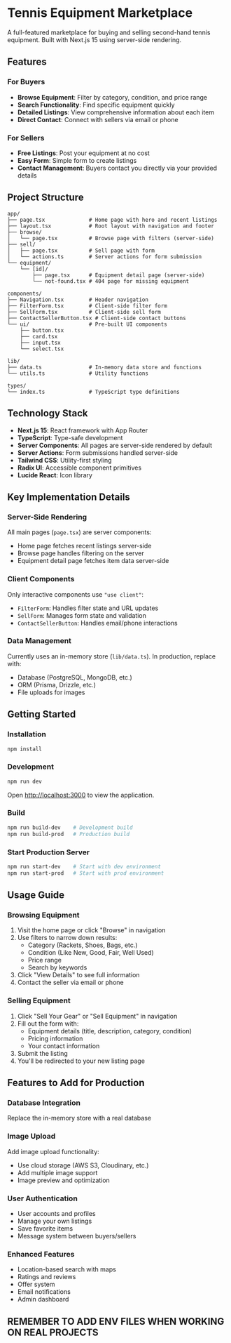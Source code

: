 # Tennis Equipment Marketplace

A full-featured marketplace for buying and selling second-hand tennis equipment. Built with Next.js 15 using server-side rendering.

## Features

### For Buyers

- **Browse Equipment**: Filter by category, condition, and price range
- **Search Functionality**: Find specific equipment quickly
- **Detailed Listings**: View comprehensive information about each item
- **Direct Contact**: Connect with sellers via email or phone

### For Sellers

- **Free Listings**: Post your equipment at no cost
- **Easy Form**: Simple form to create listings
- **Contact Management**: Buyers contact you directly via your provided details

## Project Structure

```
app/
├── page.tsx              # Home page with hero and recent listings
├── layout.tsx            # Root layout with navigation and footer
├── browse/
│   └── page.tsx          # Browse page with filters (server-side)
├── sell/
│   ├── page.tsx          # Sell page with form
│   └── actions.ts        # Server actions for form submission
└── equipment/
    └── [id]/
        ├── page.tsx      # Equipment detail page (server-side)
        └── not-found.tsx # 404 page for missing equipment

components/
├── Navigation.tsx        # Header navigation
├── FilterForm.tsx        # Client-side filter form
├── SellForm.tsx          # Client-side sell form
├── ContactSellerButton.tsx # Client-side contact buttons
└── ui/                   # Pre-built UI components
    ├── button.tsx
    ├── card.tsx
    ├── input.tsx
    └── select.tsx

lib/
├── data.ts               # In-memory data store and functions
└── utils.ts              # Utility functions

types/
└── index.ts              # TypeScript type definitions
```

## Technology Stack

- **Next.js 15**: React framework with App Router
- **TypeScript**: Type-safe development
- **Server Components**: All pages are server-side rendered by default
- **Server Actions**: Form submissions handled server-side
- **Tailwind CSS**: Utility-first styling
- **Radix UI**: Accessible component primitives
- **Lucide React**: Icon library

## Key Implementation Details

### Server-Side Rendering

All main pages (`page.tsx`) are server components:

- Home page fetches recent listings server-side
- Browse page handles filtering on the server
- Equipment detail page fetches item data server-side

### Client Components

Only interactive components use `"use client"`:

- `FilterForm`: Handles filter state and URL updates
- `SellForm`: Manages form state and validation
- `ContactSellerButton`: Handles email/phone interactions

### Data Management

Currently uses an in-memory store (`lib/data.ts`). In production, replace with:

- Database (PostgreSQL, MongoDB, etc.)
- ORM (Prisma, Drizzle, etc.)
- File uploads for images

## Getting Started

### Installation

```bash
npm install
```

### Development

```bash
npm run dev
```

Open [http://localhost:3000](http://localhost:3000) to view the application.

### Build

```bash
npm run build-dev    # Development build
npm run build-prod   # Production build
```

### Start Production Server

```bash
npm run start-dev    # Start with dev environment
npm run start-prod   # Start with prod environment
```

## Usage Guide

### Browsing Equipment

1. Visit the home page or click "Browse" in navigation
2. Use filters to narrow down results:
   - Category (Rackets, Shoes, Bags, etc.)
   - Condition (Like New, Good, Fair, Well Used)
   - Price range
   - Search by keywords
3. Click "View Details" to see full information
4. Contact the seller via email or phone

### Selling Equipment

1. Click "Sell Your Gear" or "Sell Equipment" in navigation
2. Fill out the form with:
   - Equipment details (title, description, category, condition)
   - Pricing information
   - Your contact information
3. Submit the listing
4. You'll be redirected to your new listing page

## Features to Add for Production

### Database Integration

Replace the in-memory store with a real database

### Image Upload

Add image upload functionality:

- Use cloud storage (AWS S3, Cloudinary, etc.)
- Add multiple image support
- Image preview and optimization

### User Authentication

- User accounts and profiles
- Manage your own listings
- Save favorite items
- Message system between buyers/sellers

### Enhanced Features

- Location-based search with maps
- Ratings and reviews
- Offer system
- Email notifications
- Admin dashboard

## REMEMBER TO ADD ENV FILES WHEN WORKING ON REAL PROJECTS
